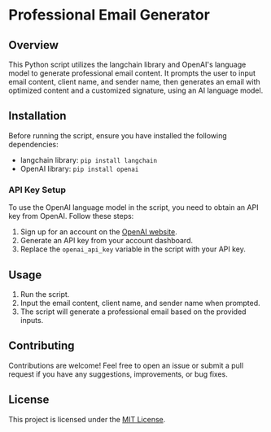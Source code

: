 # Professional Email Generator

## Overview
This Python script utilizes the langchain library and OpenAI's language model to generate professional email content. 
It prompts the user to input email content, client name, and sender name, then generates an email with optimized content 
and a customized signature, using an AI language model.

## Installation
Before running the script, ensure you have installed the following dependencies:
- langchain library: `pip install langchain`
- OpenAI library: `pip install openai`

### API Key Setup
To use the OpenAI language model in the script, you need to obtain an API key from OpenAI. Follow these steps:
1. Sign up for an account on the [OpenAI website](https://openai.com/).
2. Generate an API key from your account dashboard.
3. Replace the `openai_api_key` variable in the script with your API key.

## Usage
1. Run the script.
2. Input the email content, client name, and sender name when prompted.
3. The script will generate a professional email based on the provided inputs.

## Contributing
Contributions are welcome! Feel free to open an issue or submit a pull request if you have any suggestions, improvements, or bug fixes.

## License
This project is licensed under the [MIT License](LICENSE).
